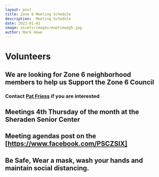 ```yaml
---
layout: post
title: Zone 6 Meeting Schedule
description:  Meeting Schedule
date: 2022-01-01
image: assets/images/maptimepgh.jpg
author: Mark Howe
---
```


# Volunteers
## We are looking for Zone 6 neighborhood members to help us Support the Zone 6 Council
### Contact [Pat Friess](harleybabe54@hotmail.com) if you are interested


## Meetings 4th Thursday of the month at the Sheraden Senior Center
## Meeting agendas post on the [https://www.facebook.com/PSCZSIX]
## Be Safe, Wear a mask, wash your hands and maintain social distancing.
